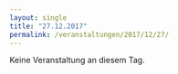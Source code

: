 ```yaml
---
layout: single
title: "27.12.2017"
permalink: /veranstaltungen/2017/12/27/
---
```


Keine Veranstaltung an diesem Tag.
